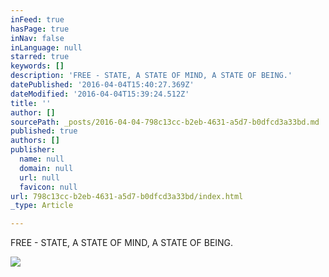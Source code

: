 ```yaml
---
inFeed: true
hasPage: true
inNav: false
inLanguage: null
starred: true
keywords: []
description: 'FREE - STATE, A STATE OF MIND, A STATE OF BEING.'
datePublished: '2016-04-04T15:40:27.369Z'
dateModified: '2016-04-04T15:39:24.512Z'
title: ''
author: []
sourcePath: _posts/2016-04-04-798c13cc-b2eb-4631-a5d7-b0dfcd3a33bd.md
published: true
authors: []
publisher:
  name: null
  domain: null
  url: null
  favicon: null
url: 798c13cc-b2eb-4631-a5d7-b0dfcd3a33bd/index.html
_type: Article

---
```

FREE - STATE, A STATE OF MIND, A STATE OF BEING.

  
![](https://s3-us-west-2.amazonaws.com/the-grid-img/p/55bc485be7ecc559382ee59e24a5ce2614a61103.jpg)